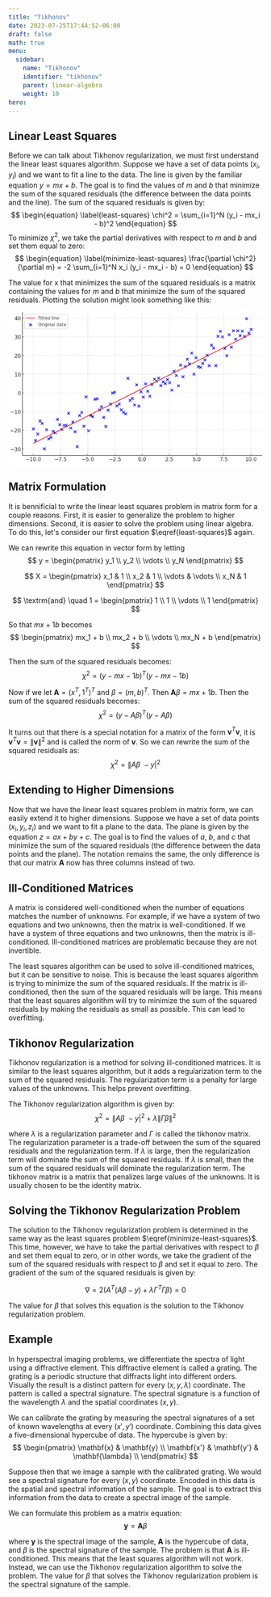 ```yaml
---
title: "Tikhonov"
date: 2023-07-25T17:44:52-06:00
draft: false
math: true
menu:
  sidebar:
    name: "Tikhonov"
    identifier: "tikhonov"
    parent: linear-algebra
    weight: 10
hero: 
---
```


## Linear Least Squares
Before we can talk about Tikhonov regularization, we must first understand the linear least squares algorithm. Suppose we have a set of data points $(x_i, y_i)$ and we want to fit a line to the data.
The line is given by the familiar equation $y = mx + b$. The goal is to find the values of $m$ and $b$ that minimize the sum of the squared residuals (the difference between the data points and the line). The sum of the squared residuals is given by:
$$
\begin{equation}
\label{least-squares}
\chi^2 = \sum_{i=1}^N (y_i - mx_i - b)^2
\end{equation}
$$
To minimize $\chi^2$, we take the partial derivatives with respect to $m$ and $b$ and set them equal to zero:
$$
\begin{equation}
\label{minimize-least-squares}
\frac{\partial \chi^2}{\partial m} = -2 \sum_{i=1}^N x_i (y_i - mx_i - b) = 0
\end{equation}
$$

The value for x that minimizes the sum of the squared residuals is a matrix containing the values for $m$ and $b$ that minimize the sum of the squared residuals. Plotting the solution might look something like this:

![Linear Least Squares](least_squares.png)

## Matrix Formulation
It is bennificial to write the linear least squares problem in matrix form for a couple reasons. First, it is easier to generalize the problem to higher dimensions. Second, it is easier to solve the problem using linear algebra. To do this, let's consider our first equation $\eqref{least-squares}$ again.

We can rewrite this equation in vector form by letting
$$
y = \begin{pmatrix}
y_1 \\ y_2 \\ \vdots \\ y_N
\end{pmatrix}
$$

$$
X = \begin{pmatrix}
x_1 & 1 \\
x_2 & 1 \\
\vdots & \vdots \\
x_N & 1
\end{pmatrix}
$$

$$
\textrm{and} \quad 1 = \begin{pmatrix}
1 \\
1 \\
\vdots \\
1
\end{pmatrix}
$$

So that $mx + 1b$ becomes 
$$
\begin{pmatrix}
mx_1 + b \\
mx_2 + b \\
\vdots \\
mx_N + b
\end{pmatrix}
$$


Then the sum of the squared residuals becomes:
$$
\begin{equation}
\chi^2 = (y - mx - 1b)^T(y - mx - 1b)
\end{equation}
$$

Now if we let $\mathbf{A} = (x^T,1^T)^T$ and $\beta=(m,b)^{T}.$ Then $\mathbf{A}\beta = mx + 1b$. Then the sum of the squared residuals becomes:
$$
\begin{equation}
\chi^{2}=(y-A\beta)^{T}(y-A\beta)
\end{equation}
$$

It turns out that there is a special notation for a matrix of the form $\mathbf{v}^T\mathbf{v}$, it is $\mathbf{v}^T\mathbf{v} = \|\mathbf{v}\|^2$ and is called the norm of $\mathbf{v}$. So we can rewrite the sum of the squared residuals as:
$$
\begin{equation}
\chi^{2}=\|A\beta\ - y|^{2}
\end{equation}
$$

## Extending to Higher Dimensions
Now that we have the linear least squares problem in matrix form, we can easily extend it to higher dimensions. Suppose we have a set of data points $(x_i, y_i, z_i)$ and we want to fit a plane to the data. The plane is given by the equation $z = ax + by + c$. The goal is to find the values of $a$, $b$, and $c$ that minimize the sum of the squared residuals (the difference between the data points and the plane). The notation remains the same, the only difference is that our matrix $\mathbf{A}$ now has three columns instead of two.

## Ill-Conditioned Matrices
A matrix is considered well-conditioned when the number of equations matches the number of unknowns. For example, if we have a system of two equations and two unknowns, then the matrix is well-conditioned. If we have a system of three equations and two unknowns, then the matrix is ill-conditioned. Ill-conditioned matrices are problematic because they are not invertible.

The least squares algorithm can be used to solve ill-conditioned matrices, but it can be sensitive to noise. This is because the least squares algorithm is trying to minimize the sum of the squared residuals. If the matrix is ill-conditioned, then the sum of the squared residuals will be large. This means that the least squares algorithm will try to minimize the sum of the squared residuals by making the residuals as small as possible. This can lead to overfitting.

## Tikhonov Regularization
Tikhonov regularization is a method for solving ill-conditioned matrices. It is similar to the least squares algorithm, but it adds a regularization term to the sum of the squared residuals. The regularization term is a penalty for large values of the unknowns. This helps prevent overfitting.

The Tikhonov regularization algorithm is given by:
$$
\begin{equation}
\chi^{2}=\|A\beta\ - y|^{2}+\lambda\|\Gamma\beta\|^{2}
\end{equation}
$$
  
where $\lambda$ is a regularization parameter and $\Gamma$ is called the tikhonov matrix. The regularization parameter is a trade-off between the sum of the squared residuals and the regularization term. If $\lambda$ is large, then the regularization term will dominate the sum of the squared residuals. If $\lambda$ is small, then the sum of the squared residuals will dominate the regularization term. The tikhonov matrix is a matrix that penalizes large values of the unknowns. It is usually chosen to be the identity matrix.

## Solving the Tikhonov Regularization Problem
The solution to the Tikhonov regularization problem is determined in the same way as the least squares problem $\eqref{minimize-least-squares}$. This time, however, we have to take the partial derivatives with respect to $\beta$ and set them equal to zero, or in other words, we take the gradient of the sum of the squared residuals with respect to $\beta$ and set it equal to zero. The gradient of the sum of the squared residuals is given by:

$$
\begin{equation}
\nabla = 2 \left(A^T (A\beta - y) + \lambda \Gamma^T \Gamma \beta\right) = 0
\end{equation}
$$

The value for $\beta$ that solves this equation is the solution to the Tikhonov regularization problem.

## Example
In hyperspectral imaging problems, we differentiate the spectra of light using a diffractive element. This diffractive element is called a grating. The grating is a periodic structure that diffracts light into different orders. Visually the result is a distinct pattern for every $(x, y, \lambda)$ coordinate. The pattern is called a spectral signature. The spectral signature is a function of the wavelength $\lambda$ and the spatial coordinates $(x, y)$.

We can calibrate the grating by measuring the spectral signatures of a set of known wavelengths at every $(x', y')$ coordinate. Combining this data gives a five-dimensional hypercube of data. The hypercube is given by:
$$
\begin{pmatrix}
\mathbf{x} & \mathbf{y} \\
\mathbf{x'} & \mathbf{y'} & \mathbf{\lambda} \\
\end{pmatrix}
$$

Suppose then that we image a sample with the calibrated grating. We would see a spectral signature for every $(x, y)$ coordinate. Encoded in this data is the spatial and spectral information of the sample. The goal is to extract this information from the data to create a spectral image of the sample.

We can formulate this problem as a matrix equation:
$$
\begin{equation}
\mathbf{y} = \mathbf{A}\beta
\end{equation}
$$

where $\mathbf{y}$ is the spectral image of the sample, $\mathbf{A}$ is the hypercube of data, and $\beta$ is the spectral signature of the sample. The problem is that $\mathbf{A}$ is ill-conditioned. This means that the least squares algorithm will not work. Instead, we can use the Tikhonov regularization algorithm to solve the problem. The value for $\beta$ that solves the Tikhonov regularization problem is the spectral signature of the sample.